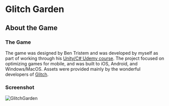 # Glitch Garden

## About the Game

### The Game
The game was designed by Ben Tristem and was developed by myself as part of working through his [Unity/C# Udemy course](https://www.udemy.com/unitycourse/learn/v4/overview). The project focused on optimizing games for mobile, and was built to iOS, Android, and Windows/MacOS. Assets were provided mainly by the wonderful developers of [Glitch](https://www.glitchthegame.com/public-domain-game-art/).

### Screenshot
![GlitchGarden](https://user-images.githubusercontent.com/20494455/43109564-625f3c7e-8eb5-11e8-80a9-3631fe626367.png)

